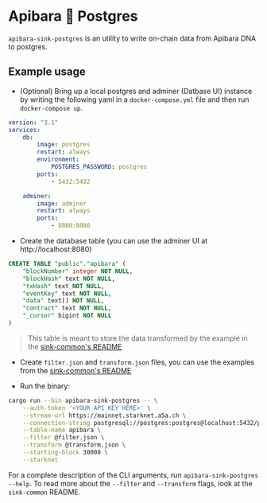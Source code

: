 # Apibara 🤝 Postgres

`apibara-sink-postgres` is an utility to write on-chain data from Apibara DNA to postgres.

## Example usage

- (Optional) Bring up a local postgres and adminer (Datbase UI) instance by writing the following yaml in a `docker-compose.yml` file and then run `docker-compose up`.

```yml
version: "3.1"
services:
    db:
        image: postgres
        restart: always
        environment:
            POSTGRES_PASSWORD: postgres
        ports:
            - 5432:5432

    adminer:
        image: adminer
        restart: always
        ports:
            - 8080:8080
```

- Create the database table (you can use the adminer UI at http://localhost:8080)

```sql
CREATE TABLE "public"."apibara" (
    "blockNumber" integer NOT NULL,
    "blockHash" text NOT NULL,
    "txHash" text NOT NULL,
    "eventKey" text NOT NULL,
    "data" text[] NOT NULL,
    "contract" text NOT NULL,
    "_cursor" bigint NOT NULL
)
```

> This table is meant to store the data transformed by the example in the [sink-common's README](../sink-common/README.md#transform)

- Create `filter.json` and `transform.json` files, you can use the examples from the [sink-common's README](../sink-common/README.md#filter)

- Run the binary:

```bash
cargo run --bin apibara-sink-postgres -- \
    --auth-token '<YOUR API KEY HERE>' \
    --stream-url https://mainnet.starknet.a5a.ch \
    --connection-string postgresql://postgres:postgres@localhost:5432/postgres \
    --table-name apibara \
    --filter @filter.json \
    --transform @transform.json \
    --starting-block 30000 \
    --starknet
```

For a complete description of the CLI arguments, run `apibara-sink-postgres --help`.
To read more about the `--filter` and `--transform` flags, look at the
`sink-common` README.
